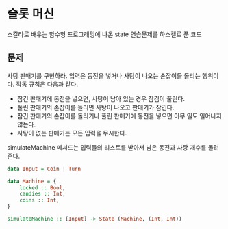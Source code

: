 # 슬롯 머신

스칼라로 배우는 함수형 프로그래밍에 나온 state 연습문제를 하스켈로 푼 코드

## 문제

사탕 판매기를 구현하라. 입력은 동전을 넣거나 사탕이 나오는 손잡이들 돌리는 행위이다.
작동 규칙은 다음과 같다.

- 잠긴 판매기에 동전을 넣으면, 사탕이 남아 있는 경우 잠김이 풀린다.
- 풀린 판매기의 손잡이를 돌리면 사탕이 나오고 판매기가 잠긴다.
- 잠긴 판매기의 손잡이를 돌리거나 풀린 판매기에 동전을 넣으면 아무 일도 일어나지 않는다.
- 사탕이 없는 판매기는 모든 입력을 무시한다.

simulateMachine 메서드는 입력들의 리스트를 받아서 남은 동전과 사탕 개수를 돌려준다.

```hs
data Input = Coin | Turn

data Machine = {
    locked :: Bool,
    candies :: Int,
    coins :: Int,
}

simulateMachine :: [Input] -> State (Machine, (Int, Int))
```
